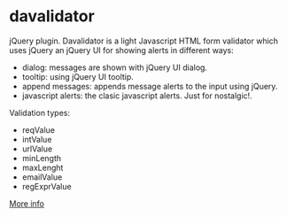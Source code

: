 davalidator
===========

jQuery plugin. Davalidator is a light Javascript HTML form validator which uses jQuery an jQuery UI for showing alerts in different ways:

- dialog: messages are shown with jQuery UI dialog.
- tooltip: using jQuery UI tooltip.
- append messages: appends message alerts to the input using jQuery.
- javascript alerts: the clasic javascript alerts. Just for nostalgic!.

Validation types:

- reqValue
- intValue
- urlValue
- minLength
- maxLenght
- emailValue
- regExprValue

<a href="http://daweed-es.github.io/davalidator" target="_blank">More info</a>